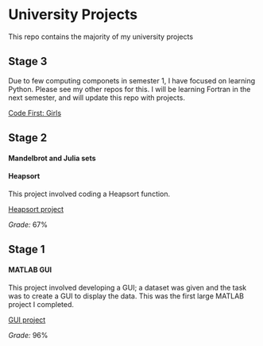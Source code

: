 # University Projects
This repo contains the majority of my university projects

## Stage 3
Due to few computing componets in semester 1, I have focused on learning Python. Please see my other repos for this. I will be learning Fortran in the next semester, and will update this repo with projects.

[Code First: Girls](https://github.com/bethpritchard/CFG-Python-Project/blob/main/main.py)

## Stage  2
#### Mandelbrot and Julia sets




#### Heapsort 
This project involved coding a Heapsort function.

[Heapsort project](Stage-2/heapsort.m)

*Grade:* 67%

## Stage 1 
#### MATLAB GUI 
This project involved developing a GUI; a dataset was given and the task was to create a GUI to display the data. This was the first large MATLAB project I completed. 

[GUI project](xStage-1ChemEng/GUI.m)

*Grade:* 96%

